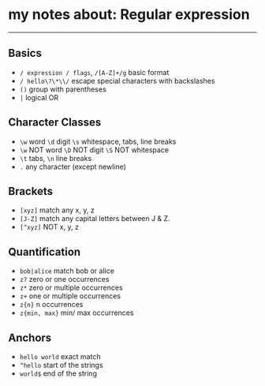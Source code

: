 # my notes about: Regular expression

---

## Basics

- `/ expression / flags`, `/[A-Z]+/g` basic format
- `/ hello\?\*\\/` escape special characters with backslashes
- `()` group with parentheses
- `|` logical OR

## Character Classes

- `\w` word `\d` digit `\s` whitespace, tabs, line breaks
- `\w` NOT word `\D` NOT digit `\S` NOT whitespace
- `\t` tabs, `\n` line breaks
- `.` any character (except newline)

## Brackets

- `[xyz]` match any x, y, z
- `[J-Z]` match any capital letters between J & Z.
- `[^xyz]` NOT x, y, z

## Quantification

- `bob|alice` match bob or alice
- `z?` zero or one occurrences
- `z*` zero or multiple occurrences
- `z+` one or multiple occurrences
- `z{n}` n occurrences
- `z{min, max}` min/ max occurrences

## Anchors

- `hello world` exact match
- `^hello` start of the strings
- `world$` end of the string
